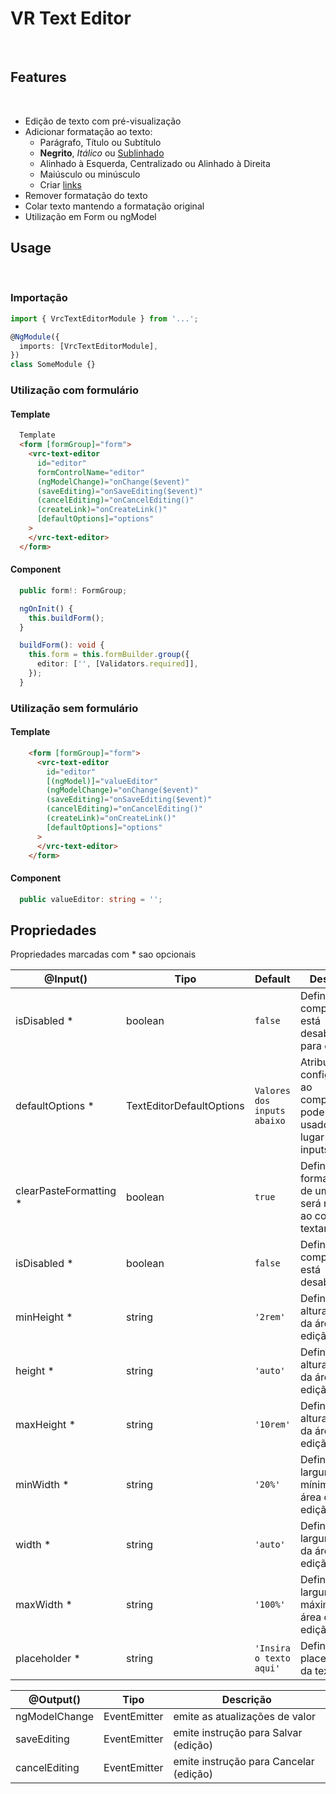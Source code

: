 # VR Text Editor
<br>

## Features
<br>

- Edição de texto com pré-visualização
- Adicionar formatação ao texto:
  - Parágrafo, Título ou Subtítulo
  - **Negrito**, *Itálico* ou <u>Sublinhado</u>
  - Alinhado à Esquerda, Centralizado ou Alinhado à Direita
  - Maiúsculo ou minúsculo
  - Criar <a style="text-decoration: underline;">links</a>
- Remover formatação do texto
- Colar texto mantendo a formatação original
- Utilização em Form ou ngModel


## Usage
<br>


### Importação

```ts
import { VrcTextEditorModule } from '...';

@NgModule({
  imports: [VrcTextEditorModule],
})
class SomeModule {}
```

### Utilização com formulário

#### Template

```html
  Template
  <form [formGroup]="form">
    <vrc-text-editor
      id="editor"
      formControlName="editor"
      (ngModelChange)="onChange($event)"
      (saveEditing)="onSaveEditing($event)"
      (cancelEditing)="onCancelEditing()"
      (createLink)="onCreateLink()"
      [defaultOptions]="options"
    >
    </vrc-text-editor>
  </form>
```

#### Component

```ts
  public form!: FormGroup;

  ngOnInit() {
    this.buildForm();
  }

  buildForm(): void {
    this.form = this.formBuilder.group({
      editor: ['', [Validators.required]],
    });
  }
```

### Utilização sem formulário

#### Template
```html
    <form [formGroup]="form">
      <vrc-text-editor
        id="editor"
        [(ngModel)]="valueEditor"
        (ngModelChange)="onChange($event)"
        (saveEditing)="onSaveEditing($event)"
        (cancelEditing)="onCancelEditing()"
        (createLink)="onCreateLink()"
        [defaultOptions]="options"
      >
      </vrc-text-editor>
    </form>
```

#### Component
```ts
  public valueEditor: string = '';
```

## Propriedades

Propriedades marcadas com \* sao opcionais

| @Input()          | Tipo    | Default | Descrição                                                              |
| ----------------- | ------- | ------- | ---------------------------------------------------------------------- |
| isDisabled *  | boolean | `false` | Define se o componente está desablitado para edição |
| defaultOptions * | TextEditorDefaultOptions  | `Valores dos inputs abaixo` | Atribui as configurações ao componente, pode ser usado no lugar dos inputs |
| clearPasteFormatting * | boolean | `true`  | Define se a formatação de um texto será removida ao colá-lo na textarea |
| isDisabled * | boolean | `false`  | Define se o componente está desabilitado |
| minHeight * | string | `'2rem'` | Define a altura mínima da área de edição |
| height * | string  | `'auto'` | Define a altura exata da área de edição |
| maxHeight * | string  | `'10rem'` | Define a altura máxima da área de edição |
| minWidth * | string | `'20%'` | Define a largura mínima da área de edição |
| width * | string  | `'auto'` | Define a largura exata da área de edição |
| maxWidth * | string  | `'100%'` | Define a largura máxima da área de edição |
| placeholder * | string | `'Insira o texto aqui'`   | Define o placeholder da textarea |

| @Output()          | Tipo    | Descrição                                                              |
| ----------------- | ------- | ---------------------------------------------------------------------- |
| ngModelChange | EventEmitter | emite as atualizações de valor |
| saveEditing | EventEmitter | emite instrução para Salvar (edição) |
| cancelEditing | EventEmitter | emite instrução para Cancelar (edição) |
 